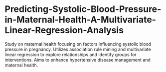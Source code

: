 # Predicting-Systolic-Blood-Pressure-in-Maternal-Health-A-Multivariate-Linear-Regression-Analysis
 Study on maternal health focusing on factors influencing systolic blood pressure in pregnancy. Utilizes association rule mining and multivariate linear regression to explore relationships and identify groups for interventions. Aims to enhance hypertensive disease management and maternal health.
